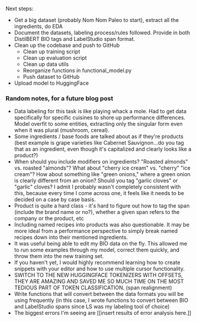 Next steps:
* Get a big dataset (probably Nom Nom Paleo to start), extract all the ingredients, do EDA
* Document the datasets, labeling process/rules followed. Provide in both DistilBERT BIO tags and LabelStudio span format. 
* Clean up the codebase and push to GitHub
  * Clean up training script
  * Clean up evaluation script
  * Clean up data utils
  * Reorganize functions in functional_model.py
  * Push dataset to GitHub
* Upload model to HuggingFace

### Random notes, for a future blog post
* Data labeling for this task is like playing whack a mole. Had to get data specifically for specific cuisines to shore up performance differences. Model overfit to some entities, extracting only the singular form even when it was plural (mushroom, cereal). 
* Some ingredients / base foods are talked about as if they're products (best example is grape varieties like Cabernet Sauvignon...do you tag that as an ingredient, even though it's capitalized and clearly looks like a product?)
* When should you include modifiers on ingredients? "Roasted almonds" vs. roasted "almonds"? What about "cherry ice cream" vs. "cherry" "ice cream"? How about something like "green onions," where a green onion is clearly different from an onion? Should you tag "garlic cloves" or "garlic" cloves? I admit I probably wasn't completely consistent with this, because every time I come across one, it feels like it needs to be decided on a case by case basis.
* Product is quite a hard class - it's hard to figure out how to tag the span (include the brand name or no?), whether a given span refers to the company or the product, etc
* Including named recipes into products was also questionable. It may be more ideal from a performance perspective to simply break named recipes down into their mentioned ingredients.
* It was useful being able to edit my BIO data on the fly. This allowed me to run some examples through my model, correct them quickly, and throw them into the new training set. 
* If you haven't yet, I would highly recommend learning how to create snippets with your editor and how to use multiple cursor functionality.
* SWITCH TO THE NEW HUGGINGFACE TOKENIZERS WITH OFFSETS, THEY ARE AMAZING AND SAVED ME SO MUCH TIME ON THE MOST TEDIOUS PART OF TOKEN CLASSIFICATION. (span realignment)
* Write functions that will convert between the data formats you will be using frequently (in this case, I wrote functions to convert between BIO and LabelStudio spans since LS was my labeling tool of choice)
* The biggest errors I'm seeing are [[insert results of error analysis here.]]